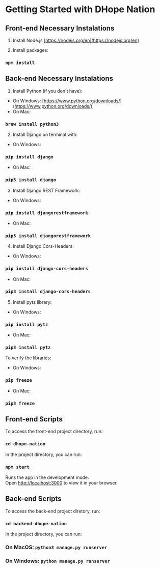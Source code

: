 # Getting Started with DHope Nation

## Front-end Necessary Instalations

1. Install Node.js [https://nodejs.org/en](https://nodejs.org/en)

2. Install packages:
### `npm install`


## Back-end Necessary Instalations

1. Install Python (if you don't have):
- On Windows:
[https://www.python.org/downloads/](https://www.python.org/downloads/)
- On Mac:
### `brew install python3`

2. Install Django on terminal with:
- On Windows:
### `pip install django` 
- On Mac: 
### `pip3 install django`

3. Install Django REST Framework:
- On Windows:
### `pip install djangorestframework`
- On Mac:
### `pip3 install djangorestframework`

4. Install Django Cors-Headers:
- On Windows:
### `pip install django-cors-headers`
- On Mac:
### `pip3 install django-cors-headers`

5. Install pytz library:
- On Windows:
### `pip install pytz`
- On Mac:
### `pip3 install pytz`

To verify the libraries:
- On Windows:
### `pip freeze`
- On Mac:
### `pip3 freeze`



## Front-end Scripts

To access the front-end project directory, run:

### `cd dhope-nation`

In the project directory, you can run:

### `npm start`

Runs the app in the development mode.\
Open [http://localhost:3000](http://localhost:3000) to view it in your browser.


## Back-end Scripts

To access the back-end project diretory, run:

### `cd backend-dhope-nation`

In the project directory, you can run:

### On MacOS: `python3 manage.py runserver`

### On Windows: `python manage.py runserver`